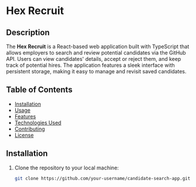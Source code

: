 # Hex Recruit

## Description

The **Hex Recruit** is a React-based web application built with TypeScript that allows employers to search and review potential candidates via the GitHub API. Users can view candidates' details, accept or reject them, and keep track of potential hires. The application features a sleek interface with persistent storage, making it easy to manage and revisit saved candidates.

## Table of Contents

- [Installation](#installation)
- [Usage](#usage)
- [Features](#features)
- [Technologies Used](#technologies-used)
- [Contributing](#contributing)
- [License](#license)

## Installation

1. Clone the repository to your local machine:
   ```bash
   git clone https://github.com/your-username/candidate-search-app.git
